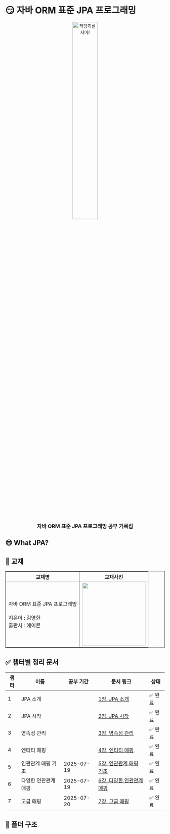 # 😏 자바 ORM 표준 JPA 프로그래밍

<p align="center">
  <img src="https://github.com/user-attachments/assets/e6545834-f6d5-40cb-be95-b75bbad769f5" width="40%" alt="적당히살지마!">
</p>

<h3 align="center">
  자바 ORM 표준 JPA 프로그래밍 공부 기록집
</h3>

## 😎 What JPA?

## 📖 교재

<div align = "center">
  <table border="1">
  <tr>
    <th>교재명</th>
    <th>교재사진</th>
  </tr>
    <td>
      자바 ORM 표준 JPA 프로그래밍
      <br><br>
      지은이 : 김영한
      <br>
      출판사 : 에이콘
    </td>
    <td><img src="https://github.com/user-attachments/assets/d2bb18aa-417a-401b-a1a0-3f2bd5762e96" width=200px></td>
</table>
</div>

## ✅ 챕터별 정리 문서
<div align="center">
  
| 챕터 | 이름             | 공부 기간        | 문서 링크                                                                                                       | 상태   |
|------|-------------------|----------------|-----------------------------------------------------------------------------------------------------------------|-----------|
| 1    | JPA 소개           |               | [1장. JPA 소개](https://humdrum-lobster-dc7.notion.site/1-JPA-2195ce675819807d8b07e055410f8f24?source=copy_link) | ✅ 완료 |
| 2    | JPA 시작           |               | [2장. JPA 시작](https://humdrum-lobster-dc7.notion.site/2-JPA-21f5ce675819805a97f5c11e2dc694d0?source=copy_link) | ✅ 완료 |
| 3    | 영속성 관리         |               | [3장. 영속성 관리](https://humdrum-lobster-dc7.notion.site/3-2245ce675819800e8c15fb114a3a73b0?source=copy_link) | ✅ 완료 |
| 4    | 엔티티 매핑         |               | [4장. 엔티티 매핑](https://humdrum-lobster-dc7.notion.site/4-22b5ce67581980a3b557fb6150b9faf6?source=copy_link) | ✅ 완료 |
| 5    | 연관관계 매핑 기초         |  2025-07-19   | [5장. 연관관계 매핑 기초](https://humdrum-lobster-dc7.notion.site/5-2305ce67581980719a4ae92cb8a99a3e?source=copy_link) | ✅ 완료 |
| 6    | 다양한 연관관계 매핑        |  2025-07-19   | [6장. 다양한 연관관계 매핑](https://humdrum-lobster-dc7.notion.site/6-2355ce67581980e9bc42f479c53a8c31?source=copy_link) | ✅ 완료 |
| 7    | 고급 매핑        |   2025-07-20  | [7장. 고급 매핑](https://humdrum-lobster-dc7.notion.site/7-2365ce67581980b7a754d932f9fd64d5?source=copy_link) | ✅ 완료 |

</div>


## 📁 폴더 구조

```bash
```
